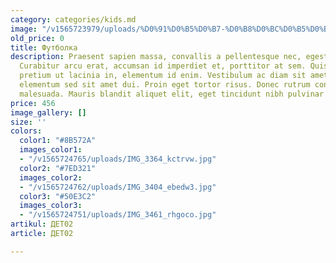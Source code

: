 ```yaml
---
category: categories/kids.md
image: "/v1565723979/uploads/%D0%91%D0%B5%D0%B7-%D0%B8%D0%BC%D0%B5%D0%BD%D0%B8-5_xjes0u.jpg"
old_price: 0
title: Футболка
description: Praesent sapien massa, convallis a pellentesque nec, egestas non nisi.
  Curabitur arcu erat, accumsan id imperdiet et, porttitor at sem. Quisque velit nisi,
  pretium ut lacinia in, elementum id enim. Vestibulum ac diam sit amet quam vehicula
  elementum sed sit amet dui. Proin eget tortor risus. Donec rutrum congue leo eget
  malesuada. Mauris blandit aliquet elit, eget tincidunt nibh pulvinar a.
price: 456
image_gallery: []
size: ''
colors:
  color1: "#8B572A"
  images_color1:
  - "/v1565724765/uploads/IMG_3364_kctrvw.jpg"
  color2: "#7ED321"
  images_color2:
  - "/v1565724762/uploads/IMG_3404_ebedw3.jpg"
  color3: "#50E3C2"
  images_color3:
  - "/v1565724751/uploads/IMG_3461_rhgoco.jpg"
artikul: ДЕТ02
article: ДЕТ02

---
```

